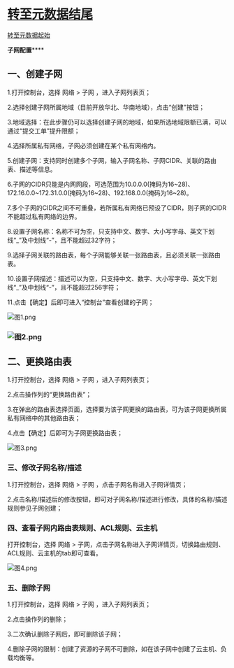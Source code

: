 # [转至元数据结尾](http://cf.jd.com/pages/viewpage.action?pageId=96004517#page-metadata-end)

[转至元数据起始](http://cf.jd.com/pages/viewpage.action?pageId=96004517#page-metadata-start)

**子网配置******

###

## **一、创建子网**

1.打开控制台，选择 网络 > 子网 ，进入子网列表页；

2.选择创建子网所属地域（目前开放华北、华南地域），点击“创建”按钮；

3.地域选择：在此步骤仍可以选择创建子网的地域，如果所选地域限额已满，可以通过“提交工单”提升限额；

4.选择所属私有网络，子网必须创建在某个私有网络内。

5.创建子网：支持同时创建多个子网，输入子网名称、子网CIDR、关联的路由表、描述等信息。

6.子网的CIDR只能是内网网段，可选范围为10.0.0.0(掩码为16~28)、172.16.0.0~172.31.0.0(掩码为16~28)、192.168.0.0(掩码为16~28)。

7.多个子网的CIDR之间不可重叠，若所属私有网络已预设了CIDR，则子网的CIDR不能超过私有网络的边界。

8.设置子网名称：名称不可为空，只支持中文、数字、大小写字母、英文下划线“_”及中划线“-”，且不能超过32字符；

9.选择子网关联的路由表，每个子网能够关联一张路由表，且必须关联一张路由表。

10.设置子网描述：描述可以为空，只支持中文、数字、大小写字母、英文下划线“_”及中划线“-”，且不能超过256字符；

11.点击【确定】后即可进入“控制台”查看创建的子网；

![图1.png](https://img1.jcloudcs.com/cms/33a0e536-b7ce-462a-a353-67be27b6cc4e20170921152043.png)

### ![图2.png](https://img1.jcloudcs.com/cms/7beddfd9-163d-440c-960e-2f8d07103dba20170921152053.png)

## **二、更换路由表**

1.打开控制台，选择 网络 > 子网 ，进入子网列表页；

2.点击操作列的“更换路由表”；

3.在弹出的路由表选择页面，选择要为该子网更换的路由表，可为该子网更换所属私有网络中的其他路由表；

4.点击【确定】后即可为子网更换路由表；

![图3.png](https://img1.jcloudcs.com/cms/b6a7c8e6-8a43-4da6-a800-31dbc806114d20170921152102.png)

### **三、修改子网名称/描述**

1.打开控制台，选择 网络 > 子网 ，点击子网名称进入子网详情页；

2.点击名称/描述后的修改按钮，即可对子网名称/描述进行修改，具体的名称/描述规则参见子网创建；

### **四、查看子网内路由表规则、ACL规则、云主机**

打开控制台，选择 网络 > 子网，点击子网名称进入子网详情页，切换路由规则、ACL规则、云主机的tab即可查看。

![图4.png](https://img1.jcloudcs.com/cms/775100e2-1337-4eaf-8801-22937600b4d920170921152131.png)

### **五、删除子网**

1.打开控制台，选择 网络 > 子网 ，进入子网列表页；

2.点击操作列的删除；

3.二次确认删除子网后，即可删除该子网；

4.删除子网的限制：创建了资源的子网不可删除，如在该子网中创建了云主机、负载均衡等。